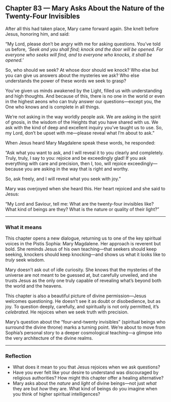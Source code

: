 ## Chapter 83 — Mary Asks About the Nature of the Twenty-Four Invisibles

After all this had taken place, Mary came forward again. She knelt before Jesus, honoring him, and said:

“My Lord, please don’t be angry with me for asking questions. You’ve told us before, *‘Seek and you shall find; knock and the door will be opened. For everyone who seeks will find, and to everyone who knocks, it shall be opened.’*

So, who should we seek? At whose door should we knock? Who else but you can give us answers about the mysteries we ask? Who else understands the power of these words we seek to grasp?

You’ve given us minds awakened by the Light, filled us with understanding and high thoughts. And because of this, there is no one in the world or even in the highest aeons who can truly answer our questions—except you, the One who knows and is complete in all things.

We’re not asking in the way worldly people ask. We are asking in the spirit of gnosis, in the wisdom of the Heights that you have shared with us. We ask with the kind of deep and excellent inquiry you’ve taught us to use. So, my Lord, don’t be upset with me—please reveal what I’m about to ask.”

When Jesus heard Mary Magdalene speak these words, he responded:

“Ask what you want to ask, and I will reveal it to you clearly and completely. Truly, truly, I say to you: rejoice and be exceedingly glad! If you ask everything with care and precision, then I, too, will rejoice exceedingly—because you are asking in the way that is right and worthy.

So, ask freely, and I will reveal what you seek with joy.”

Mary was overjoyed when she heard this. Her heart rejoiced and she said to Jesus:

“My Lord and Saviour, tell me:
What are the twenty-four invisibles like?
What kind of beings are they?
What is the nature or quality of their light?”

---

### What it means

This chapter opens a new dialogue, returning us to one of the key spiritual voices in the Pistis Sophia: Mary Magdalene. Her approach is reverent but bold. She reminds Jesus of his own teaching—that seekers should keep seeking, knockers should keep knocking—and shows us what it looks like to *truly* seek wisdom.

Mary doesn’t ask out of idle curiosity. She knows that the mysteries of the universe are not meant to be guessed at, but carefully unveiled, and she trusts Jesus as the only one truly capable of revealing what’s beyond both the world and the heavens.

This chapter is also a beautiful picture of divine permission—Jesus welcomes questioning. He doesn’t see it as doubt or disobedience, but as joy. To question deeply, carefully, and spiritually is not only permitted, it’s *celebrated*. He rejoices when we seek truth with precision.

Mary’s question about the “four-and-twenty invisibles” (spiritual beings who surround the divine throne) marks a turning point. We’re about to move from Sophia’s personal story to a deeper cosmological teaching—a glimpse into the very architecture of the divine realms.

---

### Reflection

* What does it mean to you that Jesus rejoices when we ask questions?
* Have you ever felt like your desire to understand was discouraged by religious authorities? How might this chapter offer a healing alternative?
* Mary asks about the *nature* and *light* of divine beings—not just *what* they are but *how* they are. What kind of beings do you imagine when you think of higher spiritual intelligences?
